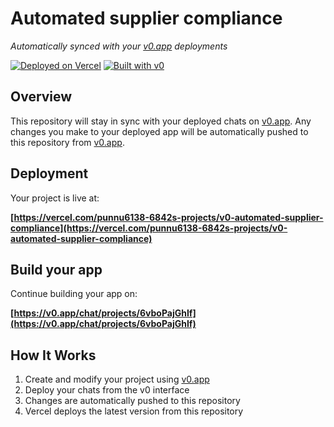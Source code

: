 # Automated supplier compliance

*Automatically synced with your [v0.app](https://v0.app) deployments*

[![Deployed on Vercel](https://img.shields.io/badge/Deployed%20on-Vercel-black?style=for-the-badge&logo=vercel)](https://vercel.com/punnu6138-6842s-projects/v0-automated-supplier-compliance)
[![Built with v0](https://img.shields.io/badge/Built%20with-v0.app-black?style=for-the-badge)](https://v0.app/chat/projects/6vboPajGhIf)

## Overview

This repository will stay in sync with your deployed chats on [v0.app](https://v0.app).
Any changes you make to your deployed app will be automatically pushed to this repository from [v0.app](https://v0.app).

## Deployment

Your project is live at:

**[https://vercel.com/punnu6138-6842s-projects/v0-automated-supplier-compliance](https://vercel.com/punnu6138-6842s-projects/v0-automated-supplier-compliance)**

## Build your app

Continue building your app on:

**[https://v0.app/chat/projects/6vboPajGhIf](https://v0.app/chat/projects/6vboPajGhIf)**

## How It Works

1. Create and modify your project using [v0.app](https://v0.app)
2. Deploy your chats from the v0 interface
3. Changes are automatically pushed to this repository
4. Vercel deploys the latest version from this repository